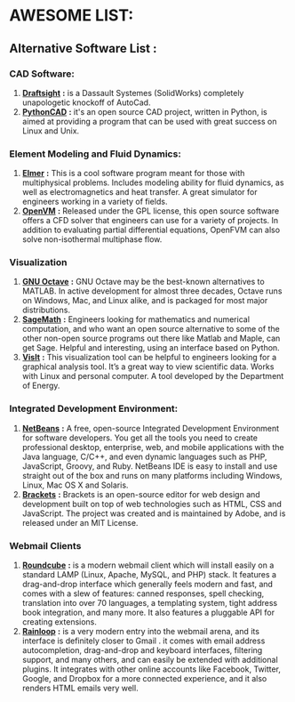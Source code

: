 # **AWESOME LIST**:
## Alternative Software List :
### **CAD Software:**
1.  [**Draftsight**](https://www.3ds.com/fr/produits-et-services/draftsight-cad-software/free-download/) **:** is a Dassault Systemes (SolidWorks) completely unapologetic knockoff of AutoCad.
2.  [**PythonCAD**](https://sourceforge.net/projects/pythoncad/) **:** it's an open source CAD project, written in Python, is aimed at providing a program that can be used with great success on Linux and Unix. 
### **Element Modeling and Fluid Dynamics:**
1. [**Elmer**](https://sourceforge.net/projects/elmerfem/) **:**  This is a cool software program meant for those with multiphysical problems. Includes modeling ability for fluid dynamics, as well as electromagnetics and heat transfer. A great simulator for engineers working in a variety of fields.
2. [**OpenVM**](https://sourceforge.net/projects/open-vm-tools/files/) **:** Released under the GPL license, this open source software offers a CFD solver that engineers can use for a variety of projects. In addition to evaluating partial differential equations, OpenFVM can also solve non-isothermal multiphase flow.
### **Visualization**
1. [**GNU Octave**](https://www.gnu.org/software/octave/) **:** GNU Octave may be the best-known alternatives to MATLAB. In active development for almost three decades, Octave runs on Windows, Mac, and Linux alike, and is packaged for most major distributions.
2. [**SageMath**](http://www.sagemath.org/download.html) **:** Engineers looking for mathematics and numerical computation, and who want an open source alternative to some of the other non-open source programs out there like Matlab and Maple, can get Sage. Helpful and interesting, using an interface based on Python.
3. [**VisIt**](https://wci.llnl.gov/simulation/computer-codes/visit/downloads) **:** This visualization tool can be helpful to engineers looking for a graphical analysis tool. It’s a great way to view scientific data. Works with Linux and personal computer. A tool developed by the Department of Energy.
### **Integrated Development Environment:**
1. [**NetBeans**](https://netbeans.org/downloads/) **:** A free, open-source Integrated Development Environment for software developers. You get all the tools you need to create professional desktop, enterprise, web, and mobile applications with the Java language, C/C++, and even dynamic languages such as PHP, JavaScript, Groovy, and Ruby. NetBeans IDE is easy to install and use straight out of the box and runs on many platforms including Windows, Linux, Mac OS X and Solaris.
2. [**Brackets**](http://brackets.io/) **:** Brackets is an open-source editor for web design and development built on top of web technologies such as HTML, CSS and JavaScript. The project was created and is maintained by Adobe, and is released under an MIT License.
### **Webmail Clients**
1. [**Roundcube**](https://roundcube.net/download/) **:** is a modern webmail client which will install easily on a standard LAMP (Linux, Apache, MySQL, and PHP) stack. It features a drag-and-drop interface which generally feels modern and fast, and comes with a slew of features: canned responses, spell checking, translation into over 70 languages, a templating system, tight address book integration, and many more. It also features a pluggable API for creating extensions.
2. [**Rainloop**](https://www.rainloop.net/downloads/) **:** is a very modern entry into the webmail arena, and its interface is definitely closer  to Gmail . it comes with email address autocompletion, drag-and-drop and keyboard interfaces, filtering support, and many others, and can easily be extended with additional plugins. It integrates with other online accounts like Facebook, Twitter, Google, and Dropbox for a more connected experience, and it also renders HTML emails very well.





